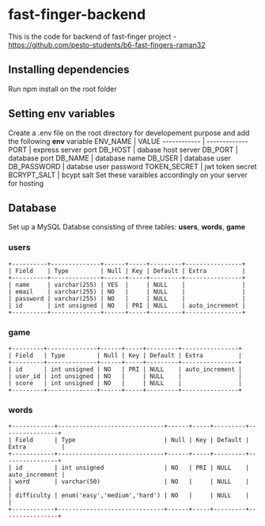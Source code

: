# fast-finger-backend
 This is the code for backend of fast-finger project - https://github.com/pesto-students/b6-fast-fingers-raman32
## Installing dependencies
  Run npm install on the root folder
## Setting env variables
  Create a .env file on the root directory for developement purpose and add the following **env** variable
  ENV_NAME | VALUE
  ------------ | -------------
  PORT | express server port
  DB_HOST | dabase host server
  DB_PORT | database port 
  DB_NAME | database name
  DB_USER | database user
  DB_PASSWORD | databse user password
  TOKEN_SECRET | jwt token secret
  BCRYPT_SALT | bcypt salt
    Set these varaibles accordingly on your server for hosting
## Database
  Set up a MySQL Databse consisting of three tables: **users**, **words**, **game**
  ###  **users**
    +----------+--------------+------+-----+---------+----------------+
    | Field    | Type         | Null | Key | Default | Extra          |
    +----------+--------------+------+-----+---------+----------------+
    | name     | varchar(255) | YES  |     | NULL    |                |
    | email    | varchar(255) | NO   |     | NULL    |                |
    | password | varchar(255) | NO   |     | NULL    |                |
    | id       | int unsigned | NO   | PRI | NULL    | auto_increment |
    +----------+--------------+------+-----+---------+----------------+
### **game**
    +---------+--------------+------+-----+---------+----------------+
    | Field   | Type         | Null | Key | Default | Extra          |
    +---------+--------------+------+-----+---------+----------------+
    | id      | int unsigned | NO   | PRI | NULL    | auto_increment |
    | user_id | int unsigned | NO   |     | NULL    |                |
    | score   | int unsigned | NO   |     | NULL    |                |
    +---------+--------------+------+-----+---------+----------------+
### **words**
    +------------+------------------------------+------+-----+---------+----------------+
    | Field      | Type                         | Null | Key | Default | Extra          |
    +------------+------------------------------+------+-----+---------+----------------+
    | id         | int unsigned                 | NO   | PRI | NULL    | auto_increment |
    | word       | varchar(50)                  | NO   |     | NULL    |                |
    | difficulty | enum('easy','medium','hard') | NO   |     | NULL    |                |
    +------------+------------------------------+------+-----+---------+----------------+


